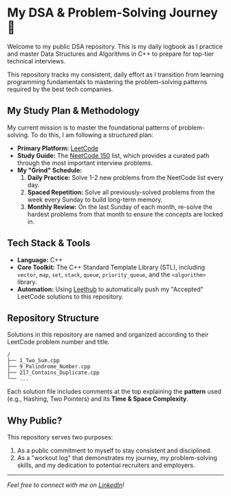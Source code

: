 
# My DSA & Problem-Solving Journey 🚀

Welcome to my public DSA repository. This is my daily logbook as I practice and master Data Structures and Algorithms in C++ to prepare for top-tier technical interviews.

This repository tracks my consistent, daily effort as I transition from learning programming fundamentals to mastering the problem-solving patterns required by the best tech companies.

## My Study Plan & Methodology

My current mission is to master the foundational patterns of problem-solving. To do this, I am following a structured plan:

  * **Primary Platform:** [LeetCode](https://leetcode.com/trueashik)
  * **Study Guide:** The [NeetCode 150](https://neetcode.io/practice) list, which provides a curated path through the most important interview problems.
  * **My "Grind" Schedule:**
    1.  **Daily Practice:** Solve 1-2 new problems from the NeetCode list every day.
    2.  **Spaced Repetition:** Solve all previously-solved problems from the week every Sunday to build long-term memory.
    3.  **Monthly Review:** On the last Sunday of each month, re-solve the hardest problems from that month to ensure the concepts are locked in.

## Tech Stack & Tools

  * **Language:** C++
  * **Core Toolkit:** The C++ Standard Template Library (STL), including `vector`, `map`, `set`, `stack`, `queue`, `priority_queue`, and the `<algorithm>` library.
  * **Automation:** Using [Leethub](https://github.com/QasimWani/LeetHub) to automatically push my "Accepted" LeetCode solutions to this repository.

## Repository Structure

Solutions in this repository are named and organized according to their LeetCode problem number and title.

```
/
├── 1_Two_Sum.cpp
├── 9_Palindrome_Number.cpp
├── 217_Contains_Duplicate.cpp
└── ...
```

Each solution file includes comments at the top explaining the **pattern** used (e.g., Hashing, Two Pointers) and its **Time & Space Complexity**.

## Why Public?

This repository serves two purposes:

1.  As a public commitment to myself to stay consistent and disciplined.
2.  As a "workout log" that demonstrates my journey, my problem-solving skills, and my dedication to potential recruiters and employers.

-----

*Feel free to connect with me on [LinkedIn](https://www.linkedin.com/in/trueashik/)\!*
